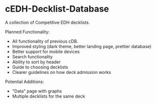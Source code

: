 # cEDH-Decklist-Database
A collection of Competitive EDH decklists.

Planned Functionality:
- All functionality of previous cDB.
- Improved styling (dark theme, better landing page, prettier database)
- Better support for mobile devices
- Search functionality
- Ability to sort by header
- Guide to choosing decklists
- Clearer guidelines on how deck admission works

Potential Additions:
- "Data" page with graphs
- Multiple decklists for the same deck
